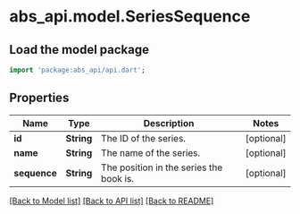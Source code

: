 # abs_api.model.SeriesSequence

## Load the model package
```dart
import 'package:abs_api/api.dart';
```

## Properties
Name | Type | Description | Notes
------------ | ------------- | ------------- | -------------
**id** | **String** | The ID of the series. | [optional] 
**name** | **String** | The name of the series. | [optional] 
**sequence** | **String** | The position in the series the book is. | [optional] 

[[Back to Model list]](../README.md#documentation-for-models) [[Back to API list]](../README.md#documentation-for-api-endpoints) [[Back to README]](../README.md)



